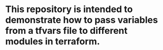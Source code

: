 # This repository is intended to demonstrate how to pass variables from a tfvars file to different modules in terraform.